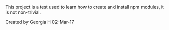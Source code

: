 This project is a test used to learn how to create and install npm modules, it is not non-trivial.

Created by Georgia H 02-Mar-17
